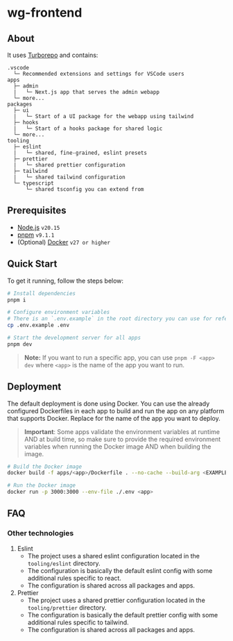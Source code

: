 # wg-frontend

## About

It uses [Turborepo](https://turborepo.org) and contains:

```text
.vscode
  └─ Recommended extensions and settings for VSCode users
apps
  ├─ admin
  |   └─ Next.js app that serves the admin webapp
  └─ more...
packages
  ├─ ui
  |   └─ Start of a UI package for the webapp using tailwind
  ├─ hooks
  |   └─ Start of a hooks package for shared logic
  └─ more...
tooling
  ├─ eslint
  |   └─ shared, fine-grained, eslint presets
  ├─ prettier
  |   └─ shared prettier configuration
  ├─ tailwind
  |   └─ shared tailwind configuration
  └─ typescript
      └─ shared tsconfig you can extend from
```

## Prerequisites

- [Node.js](https://nodejs.org/en/download/) `v20.15`
- [pnpm](https://pnpm.io/installation) `v9.1.1`
- (Optional) [Docker](https://docs.docker.com/get-docker/) `v27 or higher`

## Quick Start

To get it running, follow the steps below:

```bash
# Install dependencies
pnpm i

# Configure environment variables
# There is an `.env.example` in the root directory you can use for reference
cp .env.example .env

# Start the development server for all apps
pnpm dev
```

> **Note:** If you want to run a specific app, you can use `pnpm -F <app> dev` where `<app>` is the name of the app you want to run.

## Deployment

The default deployment is done using Docker. You can use the already configured Dockerfiles in each app to build and run the app on any platform that supports Docker. Replace <app> for the name of the app you want to deploy.

> **Important**: Some apps validate the environment variables at runtime AND at build time, so make sure to provide the required environment variables when running the Docker image AND when building the image.

```bash
# Build the Docker image
docker build -f apps/<app>/Dockerfile . --no-cache --build-arg <EXAMPLE_ENV_VAR1>=<VAR_VALUE1> --build-arg <EXAMPLE_ENV_VAR2>=<VAR_VALUE2> -t <app>

# Run the Docker image
docker run -p 3000:3000 --env-file ./.env <app>
```

## FAQ

### Other technologies

1. Eslint
   - The project uses a shared eslint configuration located in the `tooling/eslint` directory.
   - The configuration is basically the default eslint config with some additional rules specific to react.
   - The configuration is shared across all packages and apps.
2. Prettier
   - The project uses a shared prettier configuration located in the `tooling/prettier` directory.
   - The configuration is basically the default prettier config with some additional rules specific to tailwind.
   - The configuration is shared across all packages and apps.
